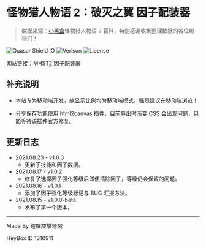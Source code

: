 # 怪物猎人物语 2：破灭之翼 因子配装器

> 数据来源：[小黑盒](https://www.xiaoheihe.cn/home)怪物猎人物语 2 百科，特别感谢收集整理数据的各位编辑们！

![Quasar Shield IO](https://img.shields.io/github/package-json/dependency-version/dzxrly/mhst2factor/quasar?label=quasar&style=flat-square) ![Verison](https://img.shields.io/github/package-json/v/dzxrly/mhst2factor?style=flat-square) ![License](https://img.shields.io/badge/License-MIT-green?style=flat-square)

网站链接：[MHST2 因子配装器](https://egg-targaryen.gitee.io/mhst2factor/#/)

## 补充说明

- 本站专为移动端开发，故显示比例均为移动端模式，强烈建议在移动端浏览！

- 分享保存功能使用 html2canvas 插件，目前导出时渐变 CSS 会出现问题，只能等待该插件官方修复。

## 更新日志

- 2021.08.23 - v1.0.3
  - 更新了技能和因子数据。
- 2021.08.17 - v1.0.2
  - 修复了选择因子强化等级后即便清除因子，等级仍会保留的问题。
- 2021.08.16 - v1.0.1
  - 添加了因子强化等级标记与 BUG 汇报方法。
- 2021.08.15 - v1.0.0-beta
  - 发布了第一个版本。

---

Made By 鎧羅突擊弩賊

HeyBox ID 1310911
